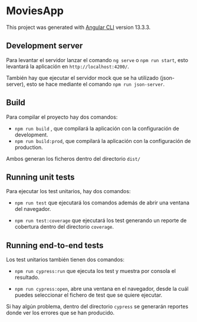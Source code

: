 # MoviesApp

This project was generated with [Angular CLI](https://github.com/angular/angular-cli) version 13.3.3.

## Development server

Para levantar el servidor lanzar el comando `ng serve` o `npm run start`, esto levantará la aplicación en `http://localhost:4200/`.

También hay que ejecutar el servidor mock que se ha utilizado (json-server), esto se hace mediante el comando `npm run json-server`.


## Build

Para compilar el proyecto hay dos comandos:

* `npm run build` , que compilará la aplicación con la configuración de development.
* `npm run build:prod`, que compilará la aplicación con la configuración de production.

Ambos generan los ficheros dentro del directorio `dist/`

## Running unit tests

Para ejecutar los test unitarios, hay dos comandos:

* `npm run test` que ejecutará los comandos además de abrir una ventana del navegador.

* `npm run test:coverage` que ejecutará los test generando un reporte de cobertura dentro del directorio `coverage`.

## Running end-to-end tests

Los test unitarios también tienen dos comandos:

* `npm run cypress:run` que ejecuta los test y muestra por consola el resultado.

* `npm run cypress:open`, abre una ventana en el navegador, desde la cuál puedes seleccionar el fichero de test que se quiere ejecutar.

Si hay algún problema, dentro del directorio `cypress` se generarán reportes donde ver los errores que se han producido.

